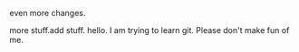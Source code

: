 even more changes. 

more stuff.add stuff. hello. I am trying to learn git. Please don't make fun of me. 